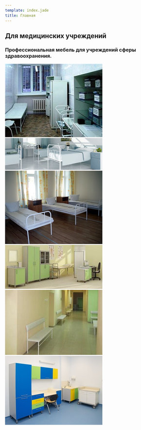 ```yaml
---
template: index.jade
title: Главная
---
```


## Для медицинских учреждений

### Профессиональная мебель для учреждений сферы здравоохранения.
            
![](small/1.jpg)
![](small/2.jpg)
![](small/3.jpg)
![](small/4.jpg)
![](small/5.jpg)
![](small/6.jpg)
            